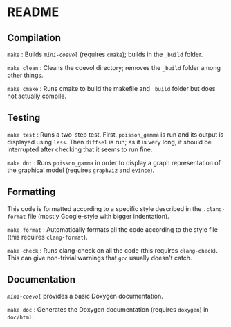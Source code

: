 # README #

## Compilation ##

`make`
: Builds _`mini-coevol`_ (requires `cmake`); builds in the `_build` folder.

`make clean`
: Cleans the coevol directory; removes the `_build` folder among other things.

`make cmake`
: Runs cmake to build the makefile and `_build` folder but does not actually compile.


## Testing ##

`make test`
: Runs a two-step test. First, `poisson_gamma` is run and its output is displayed using `less`. Then `diffsel` is run; as it is very long, it should be interrupted after checking that it seems to run fine.

`make dot`
: Runs `poisson_gamma` in order to display a graph representation of the graphical model (requires `graphviz` and `evince`).


## Formatting ##

This code is formatted according to a specific style described in the `.clang-format` file (mostly Google-style with bigger indentation).

`make format`
: Automatically formats all the code according to the style file (this requires `clang-format`).

`make check`
: Runs clang-check on all the code (this requires `clang-check`). This can give non-trivial warnings that `gcc` usually doesn't catch.


## Documentation ##

_`mini-coevol`_ provides a basic Doxygen documentation.

`make doc`
: Generates the Doxygen documentation (requires `doxygen`) in `doc/html`.
